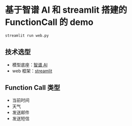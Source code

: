 # 基于智谱 AI 和 streamlit 搭建的 FunctionCall 的 demo

```bash
streamlit run web.py
```

## 技术选型

- 模型底座：[智谱 AI](https://www.zhipuai.cn/)
- web 框架：[streamlit](https://streamlit.io/)

## Function Call 类型

- 当前时间
- 天气
- 发送邮件
- 发送短信
